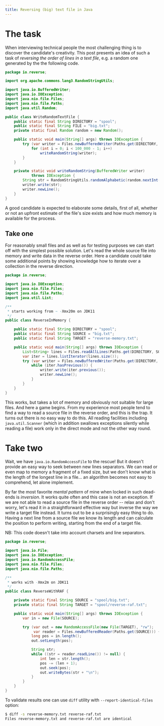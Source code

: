 ```yaml
---
title: Reversing (big) text file in Java
---
```


# The task

When interviewing technical people the most challenging thing is to discover the candidate's creativity.
This post presents an idea of such a task of _reversing the order of lines in a text file_,
e.g. a random one generated by the the following code.

```java
package io.reverse;

import org.apache.commons.lang3.RandomStringUtils;

import java.io.BufferedWriter;
import java.io.IOException;
import java.nio.file.Files;
import java.nio.file.Paths;
import java.util.Random;

public class WriteRandomTextFile {
    public static final String DIRECTORY = "spool";
    public static final String FILE = "big.txt";
    private static final Random random = new Random();

    public static void main(String[] args) throws IOException {
        try (var writer = Files.newBufferedWriter(Paths.get(DIRECTORY, FILE))) {
            for (int i = 0; i < 100_000 - 1; i++)
                writeRandomString(writer);
        }
    }

    private static void writeRandomString(BufferedWriter writer)
            throws IOException {
        String str = RandomStringUtils.randomAlphabetic(random.nextInt(255));
        writer.write(str);
        writer.newLine();
    }
}
```
A good candidate is expected to elaborate some details, first of all, whether or not an upfront estimate of the file's size exists and how much memory is available for the process.

## Take one

For reasonably small files and as well as for testing purposes we can start off with the simplest possible solution.
Let's read the whole source file into memory and write data in the reverse order.
Here a candidate could take some additional points by showing knowledge how to iterate over a collection in the reverse direction.

```java
package io.reverse;

import java.io.IOException;
import java.nio.file.Files;
import java.nio.file.Paths;
import java.util.List;

/**
 * starts working from ~ -Xmx20m on JDK11
 */
public class ReverseInMemory {

    public static final String DIRECTORY = "spool";
    public static final String SOURCE = "big.txt";
    public static final String TARGET = "reverse-memory.txt";

    public static void main(String[] args) throws IOException {
        List<String> lines = Files.readAllLines(Paths.get(DIRECTORY, SOURCE));
        var iter = lines.listIterator(lines.size());
        try (var writer = Files.newBufferedWriter(Paths.get(DIRECTORY, TARGET))) {
            while (iter.hasPrevious()) {
                writer.write(iter.previous());
                writer.newLine();
            }
        }
    }
}
```

This works, but takes a lot of memory and obviously not suitable for large files.
And here a game begins.
From my experience most people tend to find a way to read a source file in the reverse order, and this is the trap.
It turns out there is no easy way to do this.
All reading facilities including `java.util.Scanner` (which in addition swallows exceptions silently while reading a file) work only in the direct mode and not the other way round.

# Take two

Wait, we have `java.io.RandomAccessFile` to the rescue!
But it doesn't provide an easy way to seek between new lines separators.
We can read or even map to memory a fragment of a fixed size, but we don't know what is the length of the longest line in a file... an algorithm becomes not easy to comprehend, let alone implement.

By far the most favorite _mental pattern_ of mine when locked in such dead-ends is *inversion*.
It works quite often and this case is not an exception.
If we are not able to read a source file in the reverse order -- relax and don't worry, let's read it in a straightforward effective way but inverse the way we write a target file instead.
It turns out to be a surprisingly easy thing to do.
Having a next line from a source file we know its length and can calculate the position to perform writing, starting from the end of a target file.

NB: This code doesn't take into account charsets and line separators.

```java
package io.reverse;

import java.io.File;
import java.io.IOException;
import java.io.RandomAccessFile;
import java.nio.file.Files;
import java.nio.file.Paths;

/**
 * works with -Xmx2m on JDK11
 */
public class ReverseWithRAF {

    private static final String SOURCE = "spool/big.txt";
    private static final String TARGET = "spool/reverse-raf.txt";

    public static void main(String[] args) throws IOException {
        var in = new File(SOURCE);

        try (var out = new RandomAccessFile(new File(TARGET), "rw");
             var reader = Files.newBufferedReader(Paths.get(SOURCE))) {
            long pos = in.length();
            out.setLength(pos);

            String str;
            while ((str = reader.readLine()) != null) {
                int len = str.length();
                pos -= (len + 1);
                out.seek(pos);
                out.writeBytes(str + "\n");
            }
        }
    }
}
```

To validate results one can use `diff` utility with `--report-identical-files` option:

```Bash
$ diff -s reverse-memory.txt reverse-raf.txt
Files reverse-memory.txt and reverse-raf.txt are identical
```